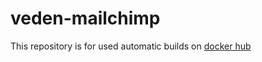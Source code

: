 # veden-mailchimp
This repository is for used automatic builds on [docker hub](https://hub.docker.com/r/theryaz/veden-mailchimp/)
